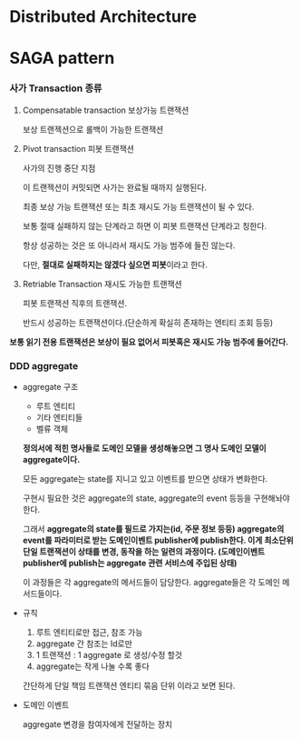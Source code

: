# Distributed Architecture

# SAGA pattern

### 사가 Transaction 종류

1. Compensatable transaction 보상가능 트랜잭션

    보상 트랜젝션으로 롤백이 가능한 트랜잭션

2. Pivot transaction 피봇 트랜잭션

    사가의 진행 중단 지점

    이 트랜젝션이 커밋되면 사가는 완료될 때까지 실행된다.

    최종 보상 가능 트랜잭션 또는 최초 재시도 가능 트랜잭션이 될 수 있다.

    보통 절때 실패하지 않는 단계라고 하면 이 피봇 트랜잭션 단계라고 칭한다.

    항상 성공하는 것은 또 아니라서 재시도 가능 범주에 들진 않는다.

    다만, **절대로 실패하지는 않겠다 싶으면 피봇**이라고 한다.

3. Retriable Transaction 재시도 가능한 트랜잭션

    피봇 트랜잭션 직후의 트랜잭션.

    반드시 성공하는 트랜잭션이다.(단순하게 확실히 존재하는 엔티티 조회 등등)


**보통 읽기 전용 트랜잭션은 보상이 필요 없어서 피봇혹은 재시도 가능 범주에 들어간다.**

### DDD aggregate

- aggregate 구조
    - 루트 엔티티
    - 기타 엔티티들
    - 벨류 객체

    **정의서에 적힌 명사들로 도메인 모델을 생성해놓으면 그 명사 도메인 모델이 aggregate이다.**

    모든 aggregate는 state를 지니고 있고 이벤트를 받으면 상태가 변화한다.

    구현시 필요한 것은 aggregate의 state, aggregate의 event 등등을 구현해놔야한다.

    그래서 **aggregate의 state를 필드로 가지는(id, 주문 정보 등등) aggregate의 event를 파라미터로 받는 도메인이벤트 publisher에 publish한다. 이게 최소단위 단일 트랜잭션이 상태를 변경, 동작을 하는 일련의 과정이다. (도메인이벤트 publisher에 publish는 aggregate 관련 서비스에 주입된 상태)**

    이 과정들은 각 aggregate의 메서드들이 담당한다. aggregate들은 각 도메인 메서드들이다.

- 규칙
    1. 루트 엔티티로만 접근, 참조 가능
    2. aggregate 간 참조는 Id로만
    3. 1 트랜잭션 : 1 aggregate 로 생성/수정 할것
    4. aggregate는 작게 나눌 수록 좋다

    간단하게 단일 책임 트랜잭션 엔티티 묶음 단위 이라고 보면 된다.

- 도메인 이벤트

    aggregate 변경을 참여자에게 전달하는 장치
